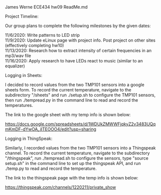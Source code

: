 James Werne
ECE434 hw09
ReadMe.md

Project Timeline: 

Our group plans to complete the following milestones by the given dates:

11/6/2020: Write patterns to LED strip\
11/9/2020: Update eLinux page with project info. Post project on other sites (effectively completing hw10)\
11/13/2020: Research how to extract intensity of certain frequencies in an mp3/wav file\
11/16/2020: Apply research to have LEDs react to music (similar to an equalizer)


Logging in Sheets: 


I decided to record values from the two TMP101 sensors into a google sheets form. To record the current temperature, navigate to the subdirectory "/sheets" and run ./setup.sh to configure the TMP101 sensors, then run ./tempread.py in the command line to read and record the temperatures. 

The link to the google sheet with my temp info is shown below: 

https://docs.google.com/spreadsheets/d/1WDUkZMWWFjqkyZ2v3483UQqmKmDF-dYwOA_jITEOOO4/edit?usp=sharing 


Logging in ThingSpeak: 


Similarly, I recorded values from the two TMP101 sensors into a Thingspeak channel. To record the current temperature, navigate to the subdirectory "/thingspeak", run ./tempread.sh to configure the sensors, type "source setup.sh" in the command line to set up the thingspeak API, and run ./temp.py to read and record the temperature. 

The link to the thingspeak page with the temp info is shown below: 

https://thingspeak.com/channels/1220211/private_show  
